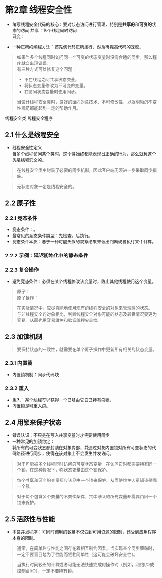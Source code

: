 # 第2章 线程安全性 

* 编写线程安全代码的核心：要对状态访问进行管理，特别是**共享的**和**可变的**状态的访问
    共享：多个线程同时访问  
    可变：   

* 一种正确的编程方法：首先使代码正确运行，然后再提高代码的速度。

>如果当多个线程同时访问同一个可变的状态变量时没有合适的同步，那么程序就会出现错误。  
>有三种方式可以修复这个问题：  
>* 不在线程之间共享状态变量。
>* 将状态变量修改为不可变的变量。
>* 在访问状态变量时使用同步。

>当设计线程安全类时，良好的面向对象技术、不可修改性，以及明晰的不变性规范都能起到一定的帮助作用。

线程安全类
线程安全程序


## 2.1 什么是线程安全
* 线程安全性定义：  
当多个线程访问某个类时，这个类始终都能表现出正确的行为，那么就称这个类是线程安全的。

>在线程安全类中封装了必要的同步机制，因此客户端无须进一步采取同步措施。

>无状态对象一定是线程安全的。

## 2.2 原子性
### 2.2.1 竞态条件
* 竞态条件：。
* 最常见的竞态条件类型：先检查，后执行。
* 竞态条件本质：基于一种可能失效的观察结果来做出判断或者执行某个计算。

### 2.2.2 示例：延迟初始化中的静态条件

### 2.2.3 复合操作
* 避免竞态条件：必须在某个线程修改该变量时，防止其他线程使用这个变量。
>原子：  
>原子操作：

>在实际情况中，应尽肯能地使用现有的线程安全的对象来管理类的状态。  
>与非线程安全的对象相比，判断线程安全对象可能的状态及转换情况要更为容易。从而也更容易维护和验证线程安全性。

## 2.3 加锁机制
>要保持状态的一致性，就需要在单个原子操作中更新所有相关的状态变量。
### 2.3.1 内置锁
* 内置锁机制：同步代码块
### 2.3.2 重入
* 重入：某个线程可以获得一个已经由它自己持有的锁。
* 内置锁是可重入的。

## 2.4 用锁来保护状态
* 错误认识：不只是在写入共享变量时才需要使用同步
* 一种常见的加锁约定：  
将所有的可变状态都封装在对象内部，并通过对象内置锁对所有可变状态的代码路径进行同步，使得在该对象上不会发生并发访问。

>对于可能被多个线程同时访问的可变状态变量，在访问它时都需要持有同一个锁，在这种情况下，称状态变量由这个锁保护。  

>每个共享和可变的变量都应该只由一个锁来保护，从而使维护人员知道是哪一个锁。  

>对于每个包含多个变量的不变性条件，其中涉及的所有变量都需要由同一个锁来保护。

## 2.5 活跃性与性能
* 不良并发程序：可同时调用的数量不仅受到可用资源的限制，还受到应用程序本身的限制。

>通常，在简单性与性能之间存在着相互制约因素。当实现某个同步策略时，一定不要盲目地为了性能而牺牲简单性（这可能会破坏安全性）。

>当执行时间较长的计算或者可能无法快速完成的操作时（例如，网络I/O或控制台I/O），一定不要持有锁。
